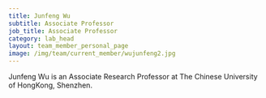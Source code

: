 ```yaml
---
title: Junfeng Wu
subtitle: Associate Professor
job_title: Associate Professor
category: lab_head
layout: team_member_personal_page
image: /img/team/current_member/wujunfeng2.jpg
---
```



Junfeng Wu is an Associate Research Professor at The Chinese University of HongKong, Shenzhen.